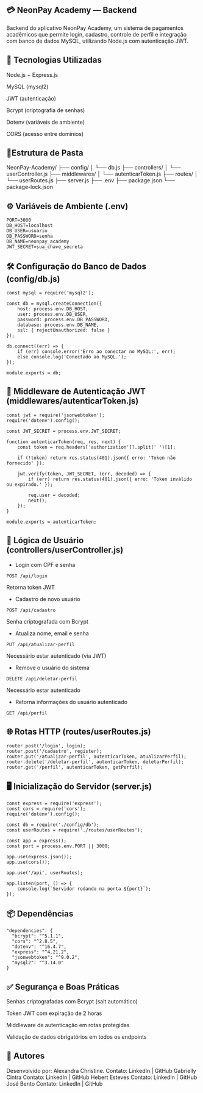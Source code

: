 ## 💳 NeonPay Academy — Backend
Backend do aplicativo NeonPay Academy, um sistema de pagamentos acadêmicos que permite login, cadastro, controle de perfil e integração com banco de dados MySQL, utilizando Node.js com autenticação JWT.
## 🚀 Tecnologias Utilizadas
Node.js + Express.js

MySQL (mysql2)

JWT (autenticação)

Bcrypt (criptografia de senhas)

Dotenv (variáveis de ambiente)

CORS (acesso entre domínios)

## 📂Estrutura de Pasta 

NeonPay-Academy/
├── config/
│   └── db.js
├── controllers/
│   └── userController.js
├── middlewares/
│   └── autenticarToken.js
├── routes/
│   └── userRoutes.js
├── server.js
├── .env
├── package.json
└── package-lock.json

## ⚙️ Variáveis de Ambiente (.env)
```
PORT=3000
DB_HOST=localhost
DB_USER=usuario
DB_PASSWORD=senha
DB_NAME=neonpay_academy
JWT_SECRET=sua_chave_secreta
```
## 🛠️ Configuração do Banco de Dados (config/db.js)
```
const mysql = require('mysql2');

const db = mysql.createConnection({
    host: process.env.DB_HOST,
    user: process.env.DB_USER,
    password: process.env.DB_PASSWORD,
    database: process.env.DB_NAME,
    ssl: { rejectUnauthorized: false }
});

db.connect((err) => {
    if (err) console.error('Erro ao conectar no MySQL:', err);
    else console.log('Conectado ao MySQL.');
});

module.exports = db;
```
## 🔐 Middleware de Autenticação JWT (middlewares/autenticarToken.js)
```
const jwt = require('jsonwebtoken');
require('dotenv').config();

const JWT_SECRET = process.env.JWT_SECRET;

function autenticarToken(req, res, next) {
    const token = req.headers['authorization']?.split(' ')[1];

    if (!token) return res.status(401).json({ erro: 'Token não fornecido' });

    jwt.verify(token, JWT_SECRET, (err, decoded) => {
        if (err) return res.status(401).json({ erro: 'Token inválido ou expirado.' });

        req.user = decoded;
        next();
    });
}

module.exports = autenticarToken;
```
## 🧠 Lógica de Usuário (controllers/userController.js)
- Login com CPF e senha
```
POST /api/login
```
Retorna token JWT
- Cadastro de novo usuário
```
POST /api/cadastro
```
Senha criptografada com Bcrypt

- Atualiza nome, email e senha 
  
```
PUT /api/atualizar-perfil
```
Necessário estar autenticado (via JWT)
- Remove o usuário do sistema
```
DELETE /api/deletar-perfil
```
Necessário estar autenticado
- Retorna informações do usuário autenticado
```
GET /api/perfil
```
## 🌐 Rotas HTTP (routes/userRoutes.js)
```
router.post('/login', login);
router.post('/cadastro', register);
router.put('/atualizar-perfil', autenticarToken, atualizarPerfil);
router.delete('/deletar-perfil', autenticarToken, deletarPerfil);
router.get('/perfil', autenticarToken, getPerfil);
```
## 🖥️ Inicialização do Servidor (server.js)
```
const express = require('express');
const cors = require('cors');
require('dotenv').config();

const db = require('./config/db');
const userRoutes = require('./routes/userRoutes');

const app = express();
const port = process.env.PORT || 3000;

app.use(express.json());
app.use(cors());

app.use('/api', userRoutes);

app.listen(port, () => {
    console.log(`Servidor rodando na porta ${port}`);
});
```
## 📦 Dependências
```
"dependencies": {
  "bcrypt": "^5.1.1",
  "cors": "^2.8.5",
  "dotenv": "^16.4.7",
  "express": "^4.21.2",
  "jsonwebtoken": "^9.0.2",
  "mysql2": "^3.14.0"
}
```
## ✅ Segurança e Boas Práticas
Senhas criptografadas com Bcrypt (salt automático)

Token JWT com expiração de 2 horas

Middleware de autenticação em rotas protegidas

Validação de dados obrigatórios em todos os endpoints

## 📌 Autores
Desenvolvido por:
Alexandra Christine.
Contato: LinkedIn | GitHub
Gabrielly Cintra
Contato: LinkedIn | GitHub
Hebert Esteves
Contato: LinkedIn | GitHub
José Bento
Contato: LinkedIn | GitHub


